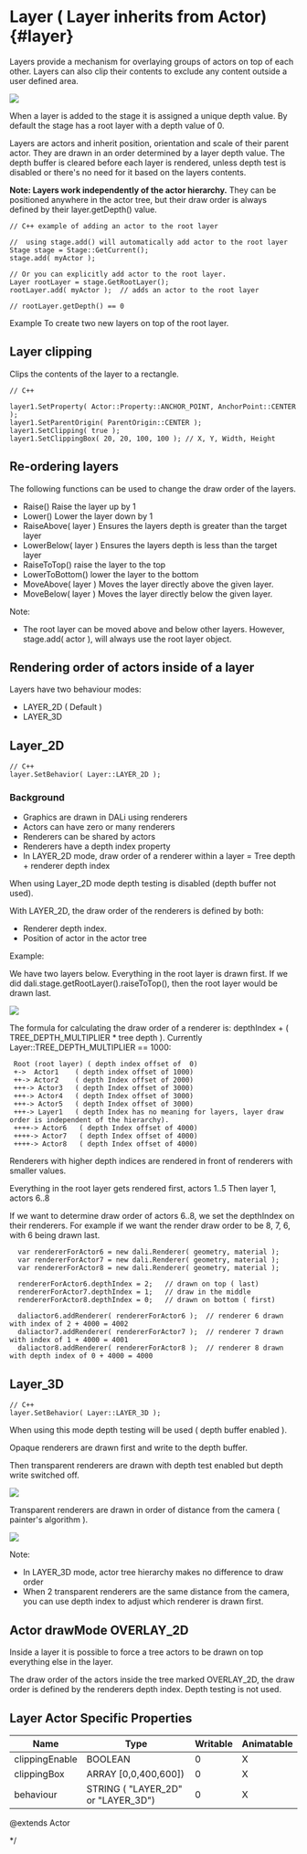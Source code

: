 <!--
/**-->
# Layer ( Layer inherits from Actor) {#layer}

 Layers provide a mechanism for overlaying groups of actors on top of each other.
 Layers can also clip their contents to exclude any content outside a user defined area.
  
 ![ ](layers.png)
  
 When a layer is added to the stage it is assigned a unique depth value. By default the stage has a root layer with a depth value of 0.
  
 Layers are actors and inherit position, orientation and scale of their parent actor.
 They are drawn in an order determined by a layer depth value.
 The depth buffer is cleared before each layer is rendered, unless depth
 test is disabled or there's no need for it based on the layers contents.

**Note: Layers work independently of the actor hierarchy.**
They can be positioned anywhere in the actor tree, but their draw order is always defined by their layer.getDepth() value.
  
  
~~~{.cpp}
// C++ example of adding an actor to the root layer

//  using stage.add() will automatically add actor to the root layer
Stage stage = Stage::GetCurrent();
stage.add( myActor );

// Or you can explicitly add actor to the root layer.
Layer rootLayer = stage.GetRootLayer();
rootLayer.add( myActor );  // adds an actor to the root layer

// rootLayer.getDepth() == 0

~~~

Example To create two new layers on top of the root layer.
  

## Layer clipping

Clips the contents of the layer to a rectangle.

~~~{.cpp}
// C++

layer1.SetProperty( Actor::Property::ANCHOR_POINT, AnchorPoint::CENTER );
layer1.SetParentOrigin( ParentOrigin::CENTER );
layer1.SetClipping( true );
layer1.SetClippingBox( 20, 20, 100, 100 ); // X, Y, Width, Height

~~~

## Re-ordering layers

The following functions can be used to change the draw order of the layers.


 - Raise() Raise the layer up by 1
 - Lower() Lower the layer down by 1
 - RaiseAbove( layer ) Ensures the layers depth is greater than the target layer
 - LowerBelow( layer ) Ensures the layers depth is less than the target layer
 - RaiseToTop() raise the layer to the top
 - LowerToBottom() lower the layer to the bottom
 - MoveAbove( layer ) Moves the layer directly above the given layer.
 - MoveBelow( layer ) Moves the layer directly below the given layer.

Note:
 - The root layer can be moved above and below other layers. However, stage.add( actor ), will always use the root layer object.

## Rendering order of actors inside of a layer

Layers have two behaviour modes:

 - LAYER_2D ( Default )
 - LAYER_3D

## Layer_2D

~~~{.cpp}
// C++
layer.SetBehavior( Layer::LAYER_2D );
~~~

### Background

 - Graphics are drawn in DALi using renderers
 - Actors can have zero or many renderers
 - Renderers can be shared by actors
 - Renderers have a depth index property
 - In LAYER_2D mode, draw order of a renderer within a layer = Tree depth + renderer depth index
  
 When using  Layer_2D mode depth testing is disabled (depth buffer not used).
  
  With LAYER_2D, the draw order of the renderers is defined by both:

 - Renderer depth index.
 - Position of actor in the actor tree
  

Example:
  
We have two layers below. Everything in the root layer is drawn first.
If we did dali.stage.getRootLayer().raiseToTop(), then the root layer would be drawn last.

  
![ ](layer2d.png)
  

The formula for calculating the draw order of a renderer is:  depthIndex + ( TREE_DEPTH_MULTIPLIER * tree depth ).
Currently Layer::TREE_DEPTH_MULTIPLIER == 1000:
~~~
 Root (root layer) ( depth index offset of  0)
 +->  Actor1    ( depth index offset of 1000)
 ++-> Actor2    ( depth Index offset of 2000)
 +++-> Actor3   ( depth Index offset of 3000)
 +++-> Actor4   ( depth Index offset of 3000)
 +++-> Actor5   ( depth Index offset of 3000)
 +++-> Layer1   ( depth Index has no meaning for layers, layer draw order is independent of the hierarchy).
 ++++-> Actor6   ( depth Index offset of 4000)
 ++++-> Actor7   ( depth Index offset of 4000)
 ++++-> Actor8   ( depth Index offset of 4000)
~~~
  
Renderers with higher depth indices are rendered in front of renderers with smaller values.
  
Everything in the root layer gets rendered first, actors 1..5
Then layer 1, actors 6..8
  
If we want to determine draw order of actors 6..8, we set the depthIndex on their renderers.
For example if we want the render draw order to be 8, 7, 6, with 6 being drawn last.

~~~{.js}
  var rendererForActor6 = new dali.Renderer( geometry, material );
  var rendererForActor7 = new dali.Renderer( geometry, material );
  var rendererForActor8 = new dali.Renderer( geometry, material );

  rendererForActor6.depthIndex = 2;   // drawn on top ( last)
  rendererForActor7.depthIndex = 1;   // draw in the middle
  rendererForActor8.depthIndex = 0;   // drawn on bottom ( first)

  daliactor6.addRenderer( rendererForActor6 );  // renderer 6 drawn with index of 2 + 4000 = 4002
  daliactor7.addRenderer( rendererForActor7 );  // renderer 7 drawn with index of 1 + 4000 = 4001
  daliactor8.addRenderer( rendererForActor8 );  // renderer 8 drawn with depth index of 0 + 4000 = 4000

~~~

## Layer_3D

~~~{.cpp}
// C++
layer.SetBehavior( Layer::LAYER_3D );
~~~
  
When using this mode depth testing will be used ( depth buffer enabled ).
  
Opaque renderers are drawn first and write to the depth buffer.
  
Then transparent renderers are drawn with depth test enabled but depth write switched off.
  
 ![ ](layers3d.png)

  
Transparent renderers are drawn in order of distance
from the camera ( painter's algorithm ).

 ![ ](transSort.png)
  

Note:

 - In LAYER_3D mode, actor tree hierarchy makes no difference to draw order
 - When 2 transparent renderers are the same distance from the camera, you can use depth index to adjust which renderer is drawn first.

  
## Actor drawMode OVERLAY_2D

Inside a layer it is possible to force a tree actors to be drawn on top everything else in the layer.
  
The draw order of the actors inside the tree marked OVERLAY_2D, the draw order is defined by the renderers depth index.
Depth testing is not used.
  

## Layer Actor Specific Properties

| Name                   |    Type    | Writable     | Animatable|
|------------------------|------------|--------------|-----------|
| clippingEnable         |BOOLEAN     | 0     |  X |
| clippingBox            | ARRAY [0,0,400,600]) | 0 | X|
| behaviour              | STRING ( "LAYER_2D" or "LAYER_3D") | 0 | X|

  @extends Actor

*/
